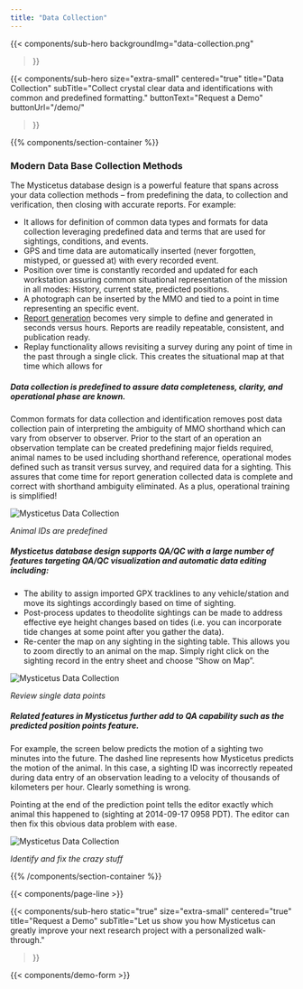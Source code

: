 ```yaml
---
title: "Data Collection"
---
```


{{< components/sub-hero
	backgroundImg="data-collection.png"
>}}

{{< components/sub-hero
	size="extra-small"
	centered="true"
	title="Data Collection"
	subTitle="Collect crystal clear data and identifications with common and predefined formatting."
	buttonText="Request a Demo"
	buttonUrl="/demo/"
>}}

{{% components/section-container %}}

### Modern Data Base Collection Methods

The Mysticetus database design is a powerful feature that spans across your data collection methods – from predefining the data, to collection and verification, then closing with accurate reports. For example:

* It allows for definition of common data types and formats for data collection leveraging predefined data and terms that are used for sightings, conditions, and events.
* GPS and time data are automatically inserted (never forgotten, mistyped, or guessed at) with every recorded event.
* Position over time is constantly recorded and updated for each workstation assuring common situational representation of the mission in all modes: History, current state, predicted positions.
* A photograph can be inserted by the MMO and tied to a point in time representing an specific event.
* [Report generation](/feature/reporting/) becomes very simple to define and generated in seconds versus hours. Reports are readily repeatable, consistent, and publication ready.
* Replay functionality allows revisiting a survey during any point of time in the past through a single click. This creates the situational map at that time which allows for

##### Data collection is predefined to assure data completeness, clarity, and operational phase are known.

Common formats for data collection and identification removes post data collection pain of interpreting the ambiguity of MMO shorthand which can vary from observer to observer. Prior to the start of an operation an observation template can be created predefining major fields required, animal names to be used including shorthand reference, operational modes defined such as transit versus survey, and required data for a sighting. This assures that come time for report generation collected data is complete and correct with shorthand ambiguity eliminated. As a plus, operational training is simplified!

![Mysticetus Data Collection](https://mysticetus.com/wp-content/uploads/2016/05/Mysticetus-data-sheet-image.png)

_Animal IDs are predefined_

##### Mysticetus database design supports QA/QC with a large number of features targeting QA/QC visualization and automatic data editing including:

* The ability to assign imported GPX tracklines to any vehicle/station and move its sightings accordingly based on time of sighting.
* Post-process updates to theodolite sightings can be made to address effective eye height changes based on tides (i.e. you can incorporate tide changes at some point after you gather the data).
* Re-center the map on any sighting in the sighting table. This allows you to zoom directly to an animal on the map. Simply right click on the sighting record in the entry sheet and choose “Show on Map”.

![Mysticetus Data Collection](https://mysticetus.blob.core.windows.net/web/QA%20features/QA%20recenter%20on%20map.png)

_Review single data points_

##### Related features in Mysticetus further add to QA capability such as the predicted position points feature.

For example, the screen below predicts the motion of a sighting two minutes into the future. The dashed line represents how Mysticetus predicts the motion of the animal. In this case, a sighting ID was incorrectly repeated during data entry of an observation leading to a velocity of thousands of kilometers per hour. Clearly something is wrong.

Pointing at the end of the prediction point tells the editor exactly which animal this happened to (sighting at 2014-09-17 0958 PDT). The editor can then fix this obvious data problem with ease.

![Mysticetus Data Collection](https://mysticetus.blob.core.windows.net/web/QA%20features/QA%20visually%20validate%20observation.png)

_Identify and fix the crazy stuff_

{{% /components/section-container %}}

{{< components/page-line >}}

{{< components/sub-hero
	static="true"
	size="extra-small"
	centered="true"
	title="Request a Demo"
	subTitle="Let us show you how Mysticetus can greatly improve your next research project with a personalized walk-through."
>}}

{{< components/demo-form >}}